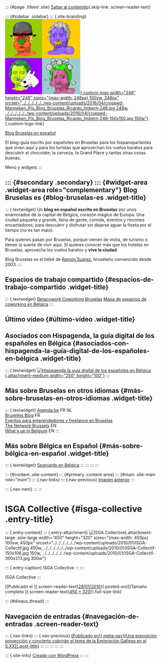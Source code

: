 ::: {#page .hfeed .site}
[Saltar al
contenido](../../../../../../index.html?p=1336#content){.skip-link
.screen-reader-text}

::: {#sidebar .sidebar}
::: {.site-branding}
[![](../../../../../../wp-content/uploads/2016/04/cropped-Manneken_Pis_Blog_Bruselas_Ricardo_Imbern-248.jpg){.custom-logo
width="248" height="248" sizes="(max-width: 248px) 100vw, 248px"
srcset="../../../../../../wp-content/uploads/2016/04/cropped-Manneken_Pis_Blog_Bruselas_Ricardo_Imbern-248.jpg 248w, ../../../../../../wp-content/uploads/2016/04/cropped-Manneken_Pis_Blog_Bruselas_Ricardo_Imbern-248-150x150.jpg 150w"}](../../../../../../index.html){.custom-logo-link}

[Blog Bruselas en español](../../../../../../index.html)

El blog-guía escrito por españoles en Bruselas para los hispanoparlantes
que viven aquí y para los turistas que aprovechan los vuelos baratos
para descubrir el chocolate, la cerveza, la Grand Place y tantas otras
cosas buenas.

Menú y widgets
:::

::: {#secondary .secondary}
::: {#widget-area .widget-area role="complementary"}
Blog Bruselas es {#blog-bruselas-es .widget-title}
----------------

::: {.textwidget}
Un **blog en español escrito en Bruselas** por unos enamorados de la
capital de Bélgica, corazón mágico de Europa. Una ciudad pequeña y
grande, llena de gente, comida, eventos y rincones encantadores; para
descubrir y disfrutar sin dejarse aguar la fiesta por el tiempo (no es
tan malo).

Para quienes pasan por Bruselas, porque vienen de visita, de turismo o
tienen la suerte de vivir aquí. Sí quieres conocer más que los hoteles
en Bruselas, aprovecha los vuelos baratos y **vive la ciudad**.

Blog Bruselas es el bebé de [Ramón Suárez](http://www.ramonsuarez.com),
bruseleño convencido desde 2003.
:::

Espacios de trabajo compartido {#espacios-de-trabajo-compartido .widget-title}
------------------------------

::: {.textwidget}
[Betacowork Coworking Bruselas](http://www.betacowork.com) [Mapa de
espacios de coworking en Bélgica](http://coworkingbelgium.com)
:::

Último vídeo {#último-vídeo .widget-title}
------------

Asociados con Hispagenda, la guía digital de los españoles en Bélgica {#asociados-con-hispagenda-la-guía-digital-de-los-españoles-en-bélgica .widget-title}
---------------------------------------------------------------------

::: {.textwidget}
[![Hispagenda,la guía digital de los españoles en
Bélgica](../../../../../../wp-content/uploads/2010/04/Hispagenda-250px.gif "Hispagenda, la guía digital de los españoles en Bélgica"){.attachment-medium
width="250" height="100"}](http://www.hispagenda.com)
:::

Más sobre Bruselas en otros idiomas {#más-sobre-bruselas-en-otros-idiomas .widget-title}
-----------------------------------

::: {.textwidget}
[Agenda.be](http://www.agenda.be) FR NL\
[Bruxelles Blog](http://www.bxlblog.be/) FR\
[Eventos para emprendedores y freelance en
Bruselas](http://www.betacowork.com/events/)\
[The Network
Brussels](http://groups.yahoo.com/group/TheNetworkBrussels/) EN\
[What\'s up in Belgium](http://www.whatsupin.be/) EN
:::

Más sobre Bélgica en Español {#más-sobre-bélgica-en-español .widget-title}
----------------------------

::: {.textwidget}
[Spaniards en Bélgica](http://www.spaniards.es/paises/belgica)
:::
:::
:::
:::

::: {#content .site-content}
::: {#primary .content-area}
::: {#main .site-main role="main"}
::: {.nav-links}
::: {.nav-previous}
[Imagen anterior](../../../../../../index.html?p=1335)
:::

::: {.nav-next}
:::
:::

ISGA Collective {#isga-collective .entry-title}
===============

::: {.entry-content}
::: {.entry-attachment}
![ISGA
Collective](../../../../../../wp-content/uploads/2010/01/ISGA-Collectif.jpg){.attachment-large
.size-large width="450" height="320"
sizes="(max-width: 450px) 100vw, 450px"
srcset="../../../../../../wp-content/uploads/2010/01/ISGA-Collectif.jpg 450w, ../../../../../../wp-content/uploads/2010/01/ISGA-Collectif-150x106.jpg 150w, ../../../../../../wp-content/uploads/2010/01/ISGA-Collectif-300x213.jpg 300w"}

::: {.entry-caption}
ISGA Collective
:::
:::

ISGA Collective
:::

[[Publicado el
]{.screen-reader-text}[28/01/2010](../../../../../../index.html?p=1336)]{.posted-on}[[Tamaño
completo ]{.screen-reader-text}[450 ×
320](../../../../../../wp-content/uploads/2010/01/ISGA-Collectif.jpg)]{.full-size-link}

::: {#disqus_thread}
:::

Navegación de entradas {#navegación-de-entradas .screen-reader-text}
----------------------

::: {.nav-links}
::: {.nav-previous}
[[Publicado en]{.meta-nav}[Una exposición proyección y concierto
cubrirán el tema de la Emigración Gallega en el
S.XX]{.post-title}](../../../../../../index.html?p=1334)
:::
:::
:::
:::
:::

::: {.site-info}
[Creado con WordPress](https://es.wordpress.org/)
:::
:::
